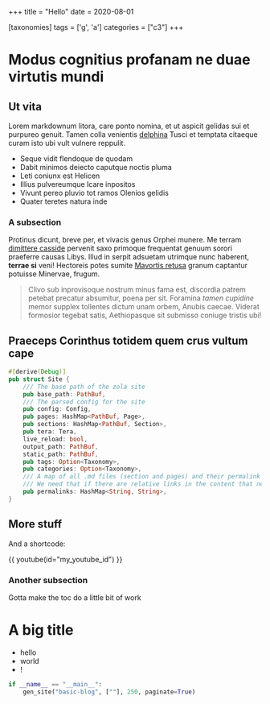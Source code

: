 
+++
title = "Hello"
date = 2020-08-01

[taxonomies]
tags = ['g', 'a']
categories = ["c3"]
+++

# Modus cognitius profanam ne duae virtutis mundi

## Ut vita

Lorem markdownum litora, care ponto nomina, et ut aspicit gelidas sui et
purpureo genuit. Tamen colla venientis [delphina](http://nil-sol.com/ecquis)
Tusci et temptata citaeque curam isto ubi vult vulnere reppulit.

- Seque vidit flendoque de quodam
- Dabit minimos deiecto caputque noctis pluma
- Leti coniunx est Helicen
- Illius pulvereumque Icare inpositos
- Vivunt pereo pluvio tot ramos Olenios gelidis
- Quater teretes natura inde

### A subsection

Protinus dicunt, breve per, et vivacis genus Orphei munere. Me terram [dimittere
casside](http://corpus.org/) pervenit saxo primoque frequentat genuum sorori
praeferre causas Libys. Illud in serpit adsuetam utrimque nunc haberent,
**terrae si** veni! Hectoreis potes sumite [Mavortis retusa](http://tua.org/)
granum captantur potuisse Minervae, frugum.

> Clivo sub inprovisoque nostrum minus fama est, discordia patrem petebat precatur
absumitur, poena per sit. Foramina *tamen cupidine* memor supplex tollentes
dictum unam orbem, Anubis caecae. Viderat formosior tegebat satis, Aethiopasque
sit submisso coniuge tristis ubi!

## Praeceps Corinthus totidem quem crus vultum cape

```rs
#[derive(Debug)]
pub struct Site {
    /// The base path of the zola site
    pub base_path: PathBuf,
    /// The parsed config for the site
    pub config: Config,
    pub pages: HashMap<PathBuf, Page>,
    pub sections: HashMap<PathBuf, Section>,
    pub tera: Tera,
    live_reload: bool,
    output_path: PathBuf,
    static_path: PathBuf,
    pub tags: Option<Taxonomy>,
    pub categories: Option<Taxonomy>,
    /// A map of all .md files (section and pages) and their permalink
    /// We need that if there are relative links in the content that need to be resolved
    pub permalinks: HashMap<String, String>,
}
```

## More stuff
And a shortcode:

{{ youtube(id="my_youtube_id") }}

### Another subsection
Gotta make the toc do a little bit of work

# A big title

- hello
- world
- !

```py
if __name__ == "__main__":
    gen_site("basic-blog", [""], 250, paginate=True)
```
